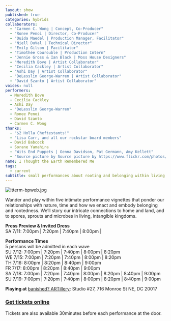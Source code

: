 ```yaml
---
layout: show
published: true
categories: hybrids
collaborators: 
  - "Carmen C. Wong | Concept, Co-Producer"
  - "Ronee Penoi | Director, Co-Producer"
  - "Ouida Maedel | Production Manager, Facilitator"
  - "Niell DuVal | Technical Director"
  - "Emily Gilson | Facilitator"
  - "Timothée Courouble | Production Intern"
  - "Jennie Gross & Ian Black | Moss House Designers"
  - "Meredith Bove | Artist Collaborator"
  - "Cecilia Cackley | Artist Collaborator"
  - "Ashi Day | Artist Collaborator"
  - "DeLesslin George-Warren | Artist Collaborator"
  - "David Szanto | Artist Collaborator"
voices: null
performers: 
  - Meredith Bove
  - Cecilia Cackley
  - Ashi Day
  - "DeLesslin George-Warren"
  - Ronee Penoi
  - David Szanto
  - Carmen C. Wong
thanks: 
  - "$2 Holla Cheftestants!"
  - "Lisa Carr, and all our rockstar board members"
  - David Babcock
  - Sorane Yamahira
  - "Wits End Puppets | Genna Davidson, Pat Germann, Amy Kellett"
  - "Source picture by Source picture by https://www.flickr.com/photos/sarabiljana/"
name: I Thought the Earth Remembered Me
tags: 
  - current
subtitle: small performances about rooting and belonging within living kingdoms
---
```



![itterm-bpweb.jpg]({{site.baseurl}}/assets/itterm-bpweb.jpg)


Wander and play within five intimate performance vignettes that ponder our relationships with nature, time and how we enact and embody belonging and rootedness. We’ll story our intricate connections to home and land, and to spores, sprouts and microbes in living, intangible kingdoms.

**Press Preview & Invited Dress**
<br> SA 7/11: 7:00pm | 7:20pm | 7:40pm | 8:00pm |

**Performance Times**
<br> 5 persons will be admitted in each wave 
<br> SU 7/12:  7:00pm | 7:20pm | 7:40pm | 8:00pm | 8:20pm  
WE 7/15: 7:00pm | 7:20pm | 7:40pm | 8:00pm | 8:20pm  
TH 7/16:  8:00pm | 8:20pm | 8:40pm | 9:00pm  
FR 7/17:  8:00pm | 8:20pm | 8:40pm | 9:00pm  
SA 7/18:  7:00pm | 7:20pm | 7:40pm | 8:00pm | 8:20pm | 8:40pm | 9:00pm  
SU 7/19:  7:00pm | 7:20pm | 7:40pm | 8:00pm | 8:20pm | 8:40pm | 9:00pm

**Playing at**
[banished? ARTillery]( https://goo.gl/maps/GH5f8): Studio #27, 716 Monroe St NE, DC 20017

### [Get tickets online](https://www.capitalfringe.org/events/563-i-thought-the-earth-remembered-me)

Tickets are also available 30minutes before each performance at the door.
